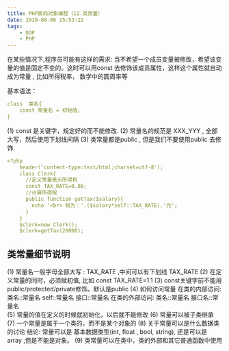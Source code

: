 ```yaml
---
title: PHP面向对象编程（12.类常量）
date: 2019-08-06 15:53:22
tags:
    - OOP
    - PHP
---
```

在某些情况下,程序员可能有这样的需求:
当不希望一个成员变量被修改，希望该变量的值是固定不变的。这时可以用const 去修饰该成员属性，这样这个属性就自动成为常量 , 比如所得税率， 数学中的圆周率等

基本语法：
```yaml
class  类名{
	const 常量名 = 初始值;
}

```
(1)	const 是关键字，规定好的而不能修改.
(2)	常量名的规范是 XXX_YYY , 全部大写，然后使用下划线间隔
(3)	类常量都是public , 但是我们不要使用public 去修饰.

```yaml
<?php 
    header('content-type:text/html;charset=utf-8');
    class Clerk{
      //定义常量表示所得税
      const TAX_RATE=0.08;
      //计算所得税
      public function getTax($salary){
        echo '<br> 税为：'.($salary*self::TAX_RATE).'元';
      }
    }
    $clerk=new Clerk();
    $clerk=getTax(20000);

```
## 类常量细节说明
(1)	常量名一般字母全部大写 : TAX_RATE ,中间可以有下划线 TAX_RATE
(2)	在定义常量的同时，必须赋初值, 比如 const TAX_RATE=1.1
(3)	const关键字前不能用public/protected/private修饰。默认是public
(4)	如何访问常量
在类的内部访问:    类名::常量名    self::常量名   接口::常量名
在类的外部访问:    类名::常量名                   接口名::常量名   
(5)	常量的值在定义的时候就初始化，以后就不能修改
(6)	常量可以被子类继承
(7)	一个常量是属于一个类的，而不是某个对象的
(8)	关于常量可以是什么数据类的讨论
结论: 常量可以是 基本数据类型(int, float , bool, string), 还是可以是 array ,但是不能是对象。
(9)	类常量可以在类中，类的外部和其它普通函数中使用



